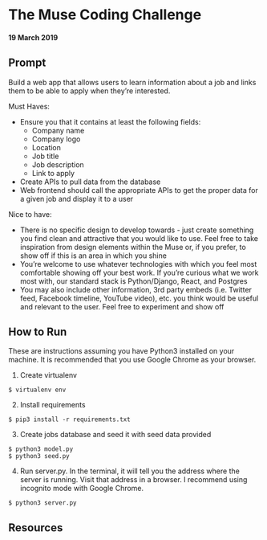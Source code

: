 # The Muse Coding Challenge #
#### 19 March 2019 ####

## Prompt ##

Build a web app that allows users to learn information about a job and links them to be able to apply when they’re interested.
 
Must Haves:

* Ensure you that it contains at least the following fields:
	* Company name
	* Company logo
	* Location
	* Job title
	* Job description
	* Link to apply
* Create APIs to pull data from the database
* Web frontend should call the appropriate APIs to get the proper data for a given job and display it to a user

Nice to have:
* There is no specific design to develop towards - just create something you find clean and attractive that you would like to use. Feel free to take inspiration from design elements within the Muse or, if you prefer, to show off if this is an area in which you shine
* You’re welcome to use whatever technologies with which you feel most comfortable showing off your best work. If you’re curious what we work most with, our standard stack is Python/Django, React, and Postgres
* You may also include other information, 3rd party embeds (i.e. Twitter feed, Facebook timeline, YouTube video), etc. you think would be useful and relevant to the user. Feel free to experiment and show off

## How to Run ##

These are instructions assuming you have Python3 installed on your machine. It is recommended that you use Google Chrome as your browser.
1. Create virtualenv

```$ virtualenv env```

2. Install requirements

```$ pip3 install -r requirements.txt```

3. Create jobs database and seed it with seed data provided

```$ createdb jobs
$ python3 model.py
$ python3 seed.py
```

4. Run server.py. In the terminal, it will tell you the address where the server is running. Visit that address in a browser. I recommend using incognito mode with Google Chrome.

```$ python3 server.py```

## Resources ##
